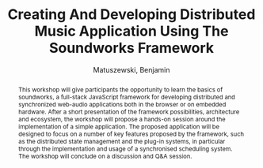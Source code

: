 ---
title: "Creating And Developing Distributed Music Application Using The Soundworks Framework"
abstract: "This workshop will give participants the opportunity to learn the basics of soundworks, a full-stack JavaScript framework for developing distributed and synchronized web-audio applications both in the browser or on embedded hardware. After a short presentation of the framework possibilities, architecture and ecosystem, the workshop will propose a hands-on session around the implementation of a simple application. The proposed application will be designed to focus on a number of key features proposed by the framework, such as the distributed state management and the plug-in systems, in particular through the implementation and usage of a synchronised scheduling system. The workshop will conclude on a discussion and Q&A session."
address: "Barcelona, Spain"
booktitle: "Proceedings of the International Web Audio Conference"
editor: "Joglar-Ongay, Luis and Serra, Xavier and Font, Frederic and Tovstogan, Philip and Stolfi, Ariane and A. Correya, Albin and Ramires, Antonio and Bogdanov, Dmitry and Faraldo, Angel and Favory, Xavier"
month: "July"
publisher: "UPF"
series: "WAC '21"
pages: ""
id: "2021_65"
author: "Matuszewski, Benjamin"
webAuthor: "Benjamin Matuszewski"
track: "Workshop"
year: "2021"
tags: year2021
media: none
pdflink: "/_data/papers/pdf/2021/2021_65.pdf"
ISSN: "2663-5844"
---